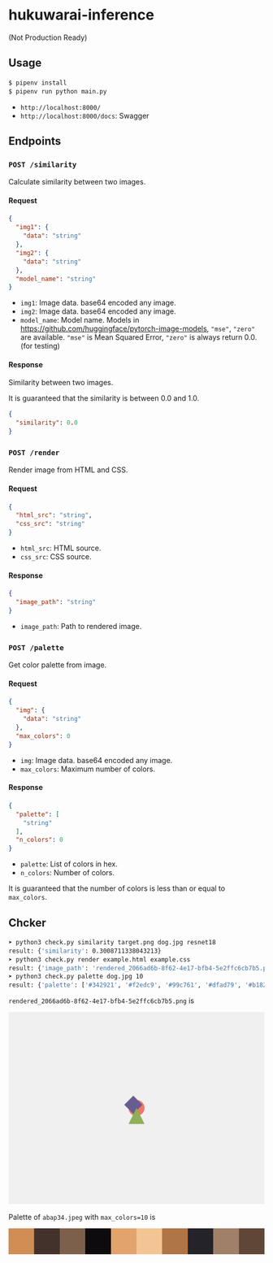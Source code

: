 # hukuwarai-inference

(Not Production Ready)

## Usage

```bash
$ pipenv install
$ pipenv run python main.py
```

- `http://localhost:8000/`
- `http://localhost:8000/docs`: Swagger 

## Endpoints


### `POST /similarity`

Calculate similarity between two images.

#### Request

```json
{
  "img1": {
    "data": "string"
  },
  "img2": {
    "data": "string"
  },
  "model_name": "string"
}
```

- `img1`: Image data. base64 encoded any image.
- `img2`: Image data. base64 encoded any image.
- `model_name`: Model name. Models in https://github.com/huggingface/pytorch-image-models, `"mse"`, `"zero"` are available. `"mse"` is Mean Squared Error, `"zero"` is always return 0.0. (for testing)

#### Response

Similarity between two images.

It is guaranteed that the similarity is between 0.0 and 1.0.


```json
{
  "similarity": 0.0
}
```


### `POST /render`

Render image from HTML and CSS.

#### Request

```json
{
  "html_src": "string",
  "css_src": "string"
}
```

- `html_src`: HTML source.
- `css_src`: CSS source.


#### Response



```json
{
  "image_path": "string"
}
```

- `image_path`: Path to rendered image.


### `POST /palette`

Get color palette from image.

#### Request

```json
{
  "img": {
    "data": "string"
  },
  "max_colors": 0
}
```

- `img`: Image data. base64 encoded any image.
- `max_colors`: Maximum number of colors. 

#### Response

```json
{
  "palette": [
    "string"
  ],
  "n_colors": 0
}
```

- `palette`: List of colors in hex.
- `n_colors`: Number of colors.

It is guaranteed that the number of colors is less than or equal to `max_colors`.

## Chcker

```bash
➤ python3 check.py similarity target.png dog.jpg resnet18
result: {'similarity': 0.3008711338043213}
➤ python3 check.py render example.html example.css
result: {'image_path': 'rendered_2066ad6b-8f62-4e17-bfb4-5e2ffc6cb7b5.png'}
➤ python3 check.py palette dog.jpg 10
result: {'palette': ['#342921', '#f2edc9', '#99c761', '#dfad79', '#b18255', '#afa59d', '#fcfcf1', '#756e4b', '#bada7b', '#e5e59e'], 'n_colors': 10}
```



`rendered_2066ad6b-8f62-4e17-bfb4-5e2ffc6cb7b5.png` is

![rendered_2066ad6b-8f62-4e17-bfb4-5e2ffc6cb7b5.png](rendered_2066ad6b-8f62-4e17-bfb4-5e2ffc6cb7b5.png)




Palette of `abap34.jpeg` with `max_colors=10` is 

![palette_6f35dac9-e0a0-4e8c-90c0-52301d34155e.png](palette_6f35dac9-e0a0-4e8c-90c0-52301d34155e.png)


